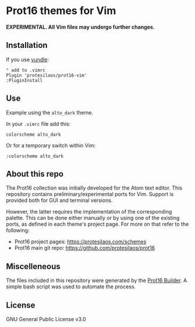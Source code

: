 # Prot16 themes for Vim

**EXPERIMENTAL. All Vim files may undergo further changes.**

## Installation

If you use [vundle](https://github.com/VundleVim/Vundle.vim):

```
" add to .vimrc
Plugin 'protesilaos/prot16-vim'
:PluginInstall
```

## Use

Example using the `alto_dark` theme.

In your `.vimrc` file add this:

```
colorscheme alto_dark
```

Or for a temporary switch within Vim:

```
:colorscheme alto_dark
```

## About this repo

The Prot16 collection was initially developed for the Atom text editor. This repository contains preliminary/experimental ports for Vim. Support is provided both for GUI and terminal versions. 

However, the latter requires the implementation of the corresponding palette. This can be done either manually or by using one of the existing ports, as defined in each theme's project page. For more on that refer to the following:

- Prot16 project pages: https://protesilaos.com/schemes
- Prot16 main git repo: https://github.com/protesilaos/prot16

## Miscelleneous

The files included in this repository were generated by the [Prot16 Builder](https://github.com/protesilaos/prot16-builder). A simple bash script was used to automate the process.

## License

GNU General Public License v3.0

